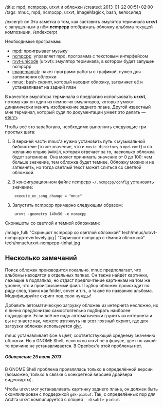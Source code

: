 /title: mpd, ncmpcpp, urxvt и обложки
/created: 2013-01-22 00:51+02:00
/tags: mnuc, mpd, ncmpcpp, urxvt, ImageMagick, bash, велосипед

/excerpt: on
Эта заметка о том, как заставить эмулятор терминала __urxvt__ с запущенным в нём
__ncmpcpp__ отображать обложку альбома текущей композиции.
/endexcerpt

Необходимые программы:

  * [mpd]: проигрывает музыку
  * [ncmpcpp]: управляет mpd, программа с текстовым интерфейсом
  * [rxvt-unicode] (urxvt): эмулятор терминала, в котором будет запущен ncmpcpp
  * [imagemagick]: пакет программ работы с графикой, нужен для затемнения обложки
  * [mnuc]: bash-скрипт, который находит обложку, затемняет её и устанавливает
    на задний план

В качестве эмулятора терминала я предлагаю использовать __urxvt__, потому как он
один из немногих эмуляторов, которые умеют динамически менять изображение
заднего плана. Другой известный мне терминал, который судя по документации умеет
это делать — [eterm].

Чтобы всё это заработало, необходимо выполнить следующие три простых шага:

1. В верхней части mnuc'а нужно установить путь к музыкальной библиотеке (то же
   значение, что и `music_directory` в `mpd.conf`) и по желанию опцию `DARKEN`,
   которая отвечает за то, насколько обложка будет затемнена. Она может
   принимать значение от 0 до 100: чем больше значение, тем обложка будет
   темнее. Обложку можно и не затемнять, но тогда светлый текст может слиться со
   светлой обложкой.

2. В конфигурационном файле ncmpcpp `~/.ncmpcpp/config` установить значение:

        execute_on_song_change = "mnuc"

3. Запустить ncmpcpp примерно следующим образом:

        urxvt -geometry 140x50 -e ncmpcpp

Скриншоты со светлой и тёмной обложками:

/image_full: "Скриншот ncmpcpp со светлой обложкой" tech/mnuc/urxvt-ncmpcpp-everlovely.jpg |
             "Скриншот ncmpcpp с тёмной обложкой" tech/mnuc/urxvt-ncmpcpp-tinhat.jpg

[mpd]: http://mpd.wikia.com/
[ncmpcpp]: http://ncmpcpp.rybczak.net/
[rxvt-unicode]: http://software.schmorp.de/pkg/rxvt-unicode
[imagemagick]: http://www.imagemagick.org
[mnuc]: https://gist.github.com/4588882
[eterm]: http://www.eterm.org/docs/view.php?doc%3Dref


## Несколько замечаний

Поиск обложек производится локально. mnuc предполагает, что альбомы находятся в
отдельных папках. Он также найдёт картинки, лежащие в подпапках, но отдаст
предпочтение картинкам на том же уровне, что и проигрываемый файл. Подбор
обложек происходит по ряду слов, таких как folder, cover и т.п., а также по
названию альбома. Модифицируйте скрипт под свои нужды!

Добавить автоматическую загрузку обложек из интернета несложно, но я лично
предпочитаю самостоятельно подбирать наиболее подходящие. Если всё же надо
автоматически грузить из интернета и вы не знаете как, можете взглянуть на
[этот] грязный скрипт, где для загрузки обложек используется [glyr].

mnuc устанавливает фон в цвет, соответствующий среднему значению обложки. Но в
GNOME Shell, если окно urxvt не в фокусе, цвет по какой-то причине не
устанавливается. В Openbox'е этой проблемы нет.

[этот]: https://gist.github.com/4589821
[glyr]: https://github.com/sahib/glyr

##### Обновление 25 июля 2013

В GNOME Shell проблема проявлялась только в определённой версии (возможно,
только в связке с конкретной версией драйвера видеокарты).

Чтобы urxvt мог устанавливать картинку заднего плана, он должен быть
скомпилирован с поддержкой `gdk-pixbuf`. Так, с определённых пор для Arch'а
urxvt компилируется с опцией `--disable-pixbuf`.
